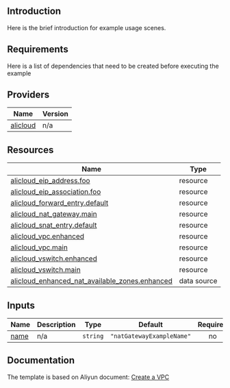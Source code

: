 <!-- BEGIN_TF_DOCS -->

## Introduction

Here is the brief introduction for example usage scenes.

## Requirements

Here is a list of dependencies that need to be created before executing the example

## Providers

| Name | Version |
|------|---------|
| <a name="provider_alicloud"></a> [alicloud](#provider\_alicloud) | n/a |

## Resources

| Name | Type |
|------|------|
| [alicloud_eip_address.foo](https://registry.terraform.io/providers/aliyun/alicloud/latest/docs/resources/eip_address) | resource |
| [alicloud_eip_association.foo](https://registry.terraform.io/providers/aliyun/alicloud/latest/docs/resources/eip_association) | resource |
| [alicloud_forward_entry.default](https://registry.terraform.io/providers/aliyun/alicloud/latest/docs/resources/forward_entry) | resource |
| [alicloud_nat_gateway.main](https://registry.terraform.io/providers/aliyun/alicloud/latest/docs/resources/nat_gateway) | resource |
| [alicloud_snat_entry.default](https://registry.terraform.io/providers/aliyun/alicloud/latest/docs/resources/snat_entry) | resource |
| [alicloud_vpc.enhanced](https://registry.terraform.io/providers/aliyun/alicloud/latest/docs/resources/vpc) | resource |
| [alicloud_vpc.main](https://registry.terraform.io/providers/aliyun/alicloud/latest/docs/resources/vpc) | resource |
| [alicloud_vswitch.enhanced](https://registry.terraform.io/providers/aliyun/alicloud/latest/docs/resources/vswitch) | resource |
| [alicloud_vswitch.main](https://registry.terraform.io/providers/aliyun/alicloud/latest/docs/resources/vswitch) | resource |
| [alicloud_enhanced_nat_available_zones.enhanced](https://registry.terraform.io/providers/aliyun/alicloud/latest/docs/data-sources/enhanced_nat_available_zones) | data source |

## Inputs

| Name | Description | Type | Default | Required |
|------|-------------|------|---------|:--------:|
| <a name="input_name"></a> [name](#input\_name) | n/a | `string` | `"natGatewayExampleName"` | no |

## Documentation
<!-- docs-link -->

The template is based on Aliyun document: [Create a VPC](https://help.aliyun.com/document_detail/111768.html)

<!-- docs-link -->
<!-- END_TF_DOCS -->    